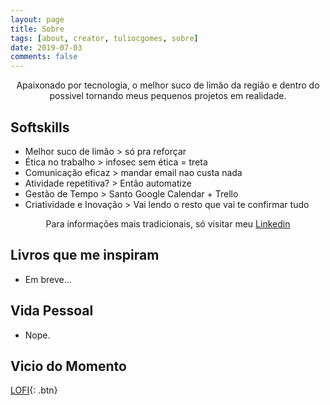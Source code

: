 ```yaml
---
layout: page
title: Sobre
tags: [about, creator, tuliocgomes, sobre]
date: 2019-07-03
comments: false
---
```


<center> Apaixonado por tecnologia, o melhor suco de limão da região e dentro do possivel tornando meus pequenos projetos em realidade.</center>

## Softskills
* Melhor suco de limão > só pra reforçar
* Ética no trabalho > infosec sem ética = treta
* Comunicação eficaz > mandar email nao custa nada
* Atividade repetitiva? > Então automatize
* Gestão de Tempo > Santo Google Calendar + Trello
* Criatividade e Inovação > Vai lendo o resto que vai te confirmar tudo

<center> Para informações mais tradicionais, só visitar meu <a href="https://www.linkedin.com/in/tuliocgomes/">Linkedin</a>
</center>


## Livros que me inspiram
* Em breve...

## Vida Pessoal
* Nope.

## Vicio do Momento

[LOFI](https://www.youtube.com/watch?v=hHW1oY26kxQ){: .btn}
